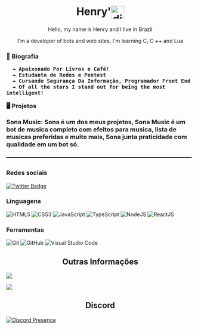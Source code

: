 <h1 align="center">Henry'<img align="center" src="https://media.discordapp.net/attachments/807277623076061204/807277802755194961/estrela.gif" alt="discord" height="35" width="35"/></h1>

<p align="center">Hello, my name is Henry and I live in Brazil</p>

<p align="center">I'm a developer of bots and web sites, I'm learning C, C ++ and Lua </p>

 
  <h3> 🚧 Biografia 
  
      ⇝ Apaixonado Por Livros e Café!
      ⇝ Estudante de Redes e Pentest
      ⇝ Cursando Segurança Da Informação, Programador Front End
      ⇝ Of all the stars I stand out for being the most intelligent!
      


🖥️ Projetos 

Sona Music:
Sona é um dos meus projetos, Sona Music é um bot de musica completo com efeitos para musica, lista de musicas preferidas e muito mais, Sona junta praticidade com qualidade em um bot só.

</h3>
━━━━━━━━━━━━━━━━━━━━━━━━━━━━━━━━━━━━━━━━━━━━━━━━━━━━━━━━━━━

</details>

<h3 align="left">Redes sociais</h3>

[![Twitter Badge](https://img.shields.io/badge/-@Henry'-10b9b9?style=flat-square&labelColor=10b9b9&logo=twitter&logoColor=white&link=https://twitter.com/henryzinhosz)](https://twitter.com/henryzinhosz) 

<h3 align="left">Linguagens</h3>

<p align="center">

![HTML5](https://img.shields.io/badge/-HTML5-E34F26?style=for-the-badge&logo=HTML5&logoColor=fff)
![CSS3](https://img.shields.io/badge/-CSS3-1572B6?style=for-the-badge&logo=CSS3&logoColor=fff)
![JavaScript](https://img.shields.io/badge/-JavaScript-F7DF1E?style=for-the-badge&logo=javascript&logoColor=fff)
![TypeScript](https://img.shields.io/badge/-TypeScript-3178C6?style=for-the-badge&logo=typescript&logoColor=fff)
![NodeJS](https://img.shields.io/badge/-Node.js-339933?style=for-the-badge&logo=node-js&logoColor=fff)
![ReactJS](https://img.shields.io/badge/-React-41dbdb?style=for-the-badge&logo=react&logoColor=fff)

</p>

<h3 align="left">Ferramentas</h3>

<p align="cente">

![Git](https://img.shields.io/badge/-Git-F05032?style=for-the-badge&logo=git&logoColor=fff)
![GitHub](https://img.shields.io/badge/-GitHub-181717?style=for-the-badge&logo=github&logoColor=fff)
![Visual Studio Code](https://img.shields.io/badge/-Visual_Studio_Code-007ACC?style=for-the-badge&logo=visual-studio-code&logoColor=fff)

</p>

<h2 align="center">Outras Informações</h2>

<p>
 <img align="center" src="https://github-readme-stats.vercel.app/api?username=henryzinhosz&show_icons=true&theme=midnight-purple" />
 </p>

<p>
 <img align="center" src="https://github-readme-stats.vercel.app/api/top-langs/?username=henryzinhosz&theme=midnight-purple" />
 </p>

<h2 align="center">Discord</h2>

[![Discord Presence](https://lanyard.cnrad.dev/api/712617067333025793?idleMessage=The%20brightest%20star%20in%20all%20constellations&hideStatus=true)](https://discord.com/users/712617067333025793)


